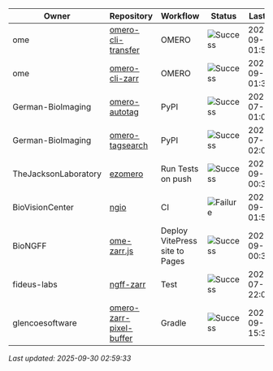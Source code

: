 | Owner | Repository | Workflow | Status | Last Run | URL |
| ----- | ---------- | -------- | ------ | -------- | --- |
| ome | [omero-cli-transfer](https://github.com/ome/omero-cli-transfer) | OMERO | ![Success](https://img.shields.io/badge/Success-brightgreen) | 2025-09-01 01:50:11 | [17365427595](https://github.com/ome/omero-cli-transfer/actions/runs/17365427595) |
| ome | [omero-cli-zarr](https://github.com/ome/omero-cli-zarr) | OMERO | ![Success](https://img.shields.io/badge/Success-brightgreen) | 2025-09-28 01:38:50 | [18067584656](https://github.com/ome/omero-cli-zarr/actions/runs/18067584656) |
| German-BioImaging | [omero-autotag](https://github.com/German-BioImaging/omero-autotag) | PyPI | ![Success](https://img.shields.io/badge/Success-brightgreen) | 2025-07-07 01:09:29 | [16105269976](https://github.com/German-BioImaging/omero-autotag/actions/runs/16105269976) |
| German-BioImaging | [omero-tagsearch](https://github.com/German-BioImaging/omero-tagsearch) | PyPI | ![Success](https://img.shields.io/badge/Success-brightgreen) | 2025-07-07 02:03:39 | [16105889204](https://github.com/German-BioImaging/omero-tagsearch/actions/runs/16105889204) |
| TheJacksonLaboratory | [ezomero](https://github.com/TheJacksonLaboratory/ezomero) | Run Tests on push | ![Success](https://img.shields.io/badge/Success-brightgreen) | 2025-09-28 00:34:34 | [18066899921](https://github.com/TheJacksonLaboratory/ezomero/actions/runs/18066899921) |
| BioVisionCenter | [ngio](https://github.com/BioVisionCenter/ngio) | CI | ![Failure](https://img.shields.io/badge/Failure-red) | 2025-09-28 01:55:45 | [18067754391](https://github.com/BioVisionCenter/ngio/actions/runs/18067754391) |
| BioNGFF | [ome-zarr.js](https://github.com/BioNGFF/ome-zarr.js) | Deploy VitePress site to Pages | ![Success](https://img.shields.io/badge/Success-brightgreen) | 2025-09-30 00:37:50 | [18114830444](https://github.com/BioNGFF/ome-zarr.js/actions/runs/18114830444) |
| fideus-labs | [ngff-zarr](https://github.com/fideus-labs/ngff-zarr) | Test | ![Success](https://img.shields.io/badge/Success-brightgreen) | 2025-07-10 22:08:36 | [16207042510](https://github.com/fideus-labs/ngff-zarr/actions/runs/16207042510) |
| glencoesoftware | [omero-zarr-pixel-buffer](https://github.com/glencoesoftware/omero-zarr-pixel-buffer) | Gradle | ![Success](https://img.shields.io/badge/Success-brightgreen) | 2025-09-25 15:35:49 | [18012756240](https://github.com/glencoesoftware/omero-zarr-pixel-buffer/actions/runs/18012756240) |


*Last updated: 2025-09-30 02:59:33*